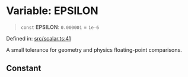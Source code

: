# Variable: EPSILON

> `const` **EPSILON**: `0.000001` = `1e-6`

Defined in: [src/scalar.ts:41](https://github.com/rndelpuerto/lenguados/blob/3db26e60cf924a3f02d7d869c59509fd2fa87c96/packages/math2d/src/scalar.ts#L41)

A small tolerance for geometry and physics floating-point comparisons.

## Constant
